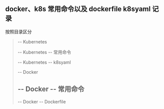 ## docker、k8s 常用命令以及 dockerfile k8syaml 记录

按照目录区分

> -- Kubernetes
>
> -- Kubernetes -- 常用命令
>
> -- Kubernetes -- k8syaml
>
> -- Docker
>
> -- Docker -- 常用命令
> --
> -- Docker -- Dockerfile
